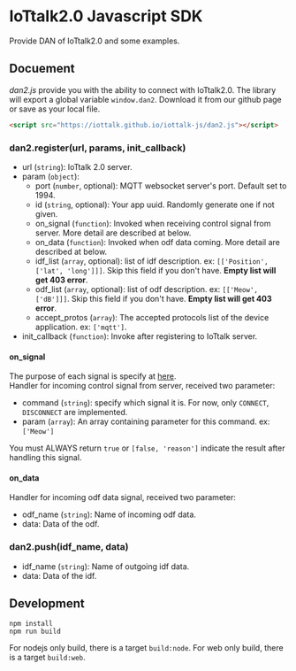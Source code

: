 # IoTtalk2.0 Javascript SDK

Provide DAN of IoTtalk2.0 and some examples.  


## Docuement

_dan2.js_ provide you with the ability to connect with IoTtalk2.0. The library will export a global variable `window.dan2`. Download it from our github page or save as your local file.
```html
<script src="https://iottalk.github.io/iottalk-js/dan2.js"></script>
```

### dan2.register(url, params, init_callback)
- url (`string`): IoTtalk 2.0 server.
- param (`object`): 
    - port (`number`, optional): MQTT websocket server's port. Default set to 1994.
    - id (`string`, optional): Your app uuid. Randomly generate one if not given.
    - on_signal (`function`): Invoked when receiving control signal from server. More detail are described at below.
    - on_data (`function`): Invoked when odf data coming. More detail are described at below.
    - idf_list (`array`, optional): list of idf description. ex: `[['Position', ['lat', 'long']]]`. Skip this field if you don't have. __Empty list will get 403 error__.
    - odf_list (`array`, optional): list of odf description. ex: `[['Meow', ['dB']]]`. Skip this field if you don't have. __Empty list will get 403 error__.
    - accept_protos (`array`): The accepted protocols list of the device application. ex: `['mqtt']`.
- init_callback (`function`): Invoke after registering to IoTtalk server.

#### on_signal
The purpose of each signal is specify at [here](http://iottalk-spec.readthedocs.io/en/latest/protos/res_control_proto.html#control-signal).  
Handler for incoming control signal from server, received two parameter:  
- command (`string`): specify which signal it is. For now, only `CONNECT`, `DISCONNECT` are implemented.
- param (`array`): An array containing parameter for this command. ex: `['Meow']`  

You must ALWAYS return `true` or `[false, 'reason']` indicate the result after handling this signal.  

#### on_data
Handler for incoming odf data signal, received two parameter:  
- odf_name (`string`): Name of incoming odf data.
- data: Data of the odf.

### dan2.push(idf_name, data)
- idf_name (`string`): Name of outgoing idf data.
- data: Data of the idf.

## Development

```
npm install
npm run build
```

For nodejs only build, there is a target `build:node`.
For web only build, there is a target `build:web`.
